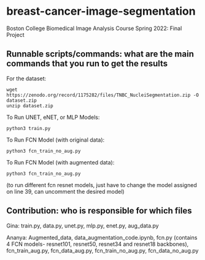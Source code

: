 # breast-cancer-image-segmentation
Boston College Biomedical Image Analysis Course Spring 2022: Final Project


## Runnable scripts/commands: what are the main commands that you run to get the results
For the dataset:

    wget https://zenodo.org/record/1175282/files/TNBC_NucleiSegmentation.zip -O dataset.zip
    unzip dataset.zip
    
To Run UNET, eNET, or MLP Models:
    
    python3 train.py
    
To Run FCN Model (with original data):
    
    python3 fcn_train_no_aug.py
    
To Run FCN Model (with augmented data):
    
    python3 fcn_train_no_aug.py
    
(to run different fcn resnet models, just have to change the model assigned on line 39, can uncomment the desired model)

## Contribution: who is responsible for which files
Gina: train.py, data.py, unet.py, mlp.py, enet.py, aug_data.py

Ananya: Augmented_data, data_augmentation_code.ipynb, fcn.py (contains 4 FCN models- resnet101, resnet50, resnet34 and resnet18 backbones), fcn_train_aug.py, fcn_data_aug.py, fcn_train_no_aug.py, fcn_data_no_aug.py
